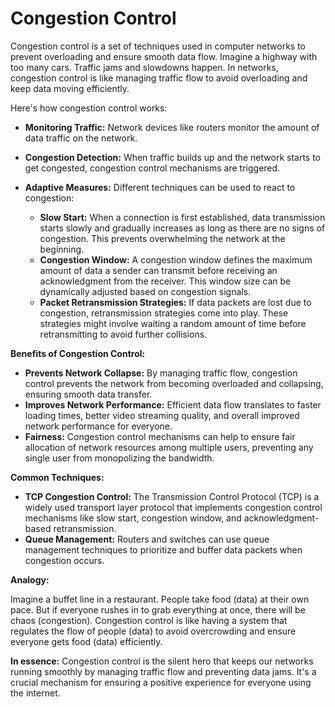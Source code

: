 # Congestion Control
Congestion control is a set of techniques used in computer networks to prevent overloading and ensure smooth data flow. Imagine a highway with too many cars. Traffic jams and slowdowns happen. In networks, congestion control is like managing traffic flow to avoid overloading and keep data moving efficiently.

Here's how congestion control works:

- **Monitoring Traffic:** Network devices like routers monitor the amount of data traffic on the network.
- **Congestion Detection:** When traffic builds up and the network starts to get congested, congestion control mechanisms are triggered.
- **Adaptive Measures:** Different techniques can be used to react to congestion:
    
    - **Slow Start:** When a connection is first established, data transmission starts slowly and gradually increases as long as there are no signs of congestion. This prevents overwhelming the network at the beginning.
    - **Congestion Window:** A congestion window defines the maximum amount of data a sender can transmit before receiving an acknowledgment from the receiver. This window size can be dynamically adjusted based on congestion signals.
    - **Packet Retransmission Strategies:** If data packets are lost due to congestion, retransmission strategies come into play. These strategies might involve waiting a random amount of time before retransmitting to avoid further collisions.
    

**Benefits of Congestion Control:**

- **Prevents Network Collapse:** By managing traffic flow, congestion control prevents the network from becoming overloaded and collapsing, ensuring smooth data transfer.
- **Improves Network Performance:** Efficient data flow translates to faster loading times, better video streaming quality, and overall improved network performance for everyone.
- **Fairness:** Congestion control mechanisms can help to ensure fair allocation of network resources among multiple users, preventing any single user from monopolizing the bandwidth.

**Common Techniques:**

- **TCP Congestion Control:** The Transmission Control Protocol (TCP) is a widely used transport layer protocol that implements congestion control mechanisms like slow start, congestion window, and acknowledgment-based retransmission.
- **Queue Management:** Routers and switches can use queue management techniques to prioritize and buffer data packets when congestion occurs.

**Analogy:**

Imagine a buffet line in a restaurant. People take food (data) at their own pace. But if everyone rushes in to grab everything at once, there will be chaos (congestion). Congestion control is like having a system that regulates the flow of people (data) to avoid overcrowding and ensure everyone gets food (data) efficiently.

**In essence:** Congestion control is the silent hero that keeps our networks running smoothly by managing traffic flow and preventing data jams. It's a crucial mechanism for ensuring a positive experience for everyone using the internet.